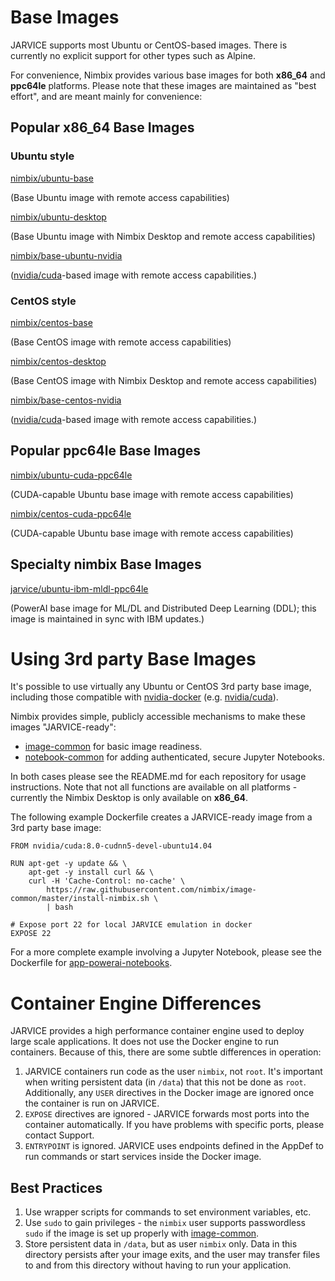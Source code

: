 # Base Images

JARVICE supports most Ubuntu or CentOS-based images.  There is currently no explicit support for other types such as Alpine.

For convenience, Nimbix provides various base images for both **x86_64** and **ppc64le** platforms.  Please note that these images are maintained as "best effort", and are meant mainly for convenience:

## Popular x86_64 Base Images

### Ubuntu style

[nimbix/ubuntu-base](https://hub.docker.com/r/nimbix/ubuntu-base/)

(Base Ubuntu image with remote access capabilities)

[nimbix/ubuntu-desktop](https://hub.docker.com/r/nimbix/ubuntu-desktop/)

(Base Ubuntu image with Nimbix Desktop and remote access capabilities)


[nimbix/base-ubuntu-nvidia](https://hub.docker.com/r/nimbix/base-ubuntu-nvidia/)

([nvidia/cuda](https://hub.docker.com/r/nvidia/cuda/)-based image with remote access capabilities.)

### CentOS style

[nimbix/centos-base](https://hub.docker.com/r/nimbix/centos-base/)

(Base CentOS image with remote access capabilities)

[nimbix/centos-desktop](https://hub.docker.com/r/nimbix/centos-desktop/)

(Base CentOS image with Nimbix Desktop and remote access capabilities)

[nimbix/base-centos-nvidia](https://hub.docker.com/r/nimbix/base-centos-nvidia/)

([nvidia/cuda](https://hub.docker.com/r/nvidia/cuda/)-based image with remote access capabilities.)

## Popular ppc64le Base Images

[nimbix/ubuntu-cuda-ppc64le](https://hub.docker.com/r/nimbix/ubuntu-cuda-ppc64le/)

(CUDA-capable Ubuntu base image with remote access capabilities)

[nimbix/centos-cuda-ppc64le](https://hub.docker.com/r/nimbix/centos-cuda-ppc64le/)

(CUDA-capable Ubuntu base image with remote access capabilities)

## Specialty nimbix Base Images

[jarvice/ubuntu-ibm-mldl-ppc64le](https://hub.docker.com/r/jarvice/ubuntu-ibm-mldl-ppc64le/)

(PowerAI base image for ML/DL and Distributed Deep Learning (DDL); this image is maintained in sync with IBM updates.)

# Using 3rd party Base Images

It's possible to use virtually any Ubuntu or CentOS 3rd party base image, including those compatible with [nvidia-docker](https://github.com/NVIDIA/nvidia-docker) (e.g. [nvidia/cuda](https://hub.docker.com/r/nvidia/cuda/)).

Nimbix provides simple, publicly accessible mechanisms to make these images "JARVICE-ready":

* [image-common](https://github.com/nimbix/image-common) for basic image readiness.
* [notebook-common](https://github.com/nimbix/notebook-common) for adding authenticated, secure Jupyter Notebooks.

In both cases please see the README.md for each repository for usage instructions.  Note that not all functions are available on all platforms - currently the Nimbix Desktop is only available on **x86_64**.

The following example Dockerfile creates a JARVICE-ready image from a 3rd party base image:

```
FROM nvidia/cuda:8.0-cudnn5-devel-ubuntu14.04

RUN apt-get -y update && \
    apt-get -y install curl && \
    curl -H 'Cache-Control: no-cache' \
        https://raw.githubusercontent.com/nimbix/image-common/master/install-nimbix.sh \
        | bash

# Expose port 22 for local JARVICE emulation in docker
EXPOSE 22
```

For a more complete example involving a Jupyter Notebook, please see the Dockerfile for [app-powerai-notebooks](https://github.com/nimbix/app-powerai-notebooks).

# Container Engine Differences

JARVICE provides a high performance container engine used to deploy large scale applications.  It does not use the Docker engine to run containers.  Because of this, there are some subtle differences in operation:

1. JARVICE containers run code as the user `nimbix`, not `root`.  It's important when writing persistent data (in `/data`) that this not be done as `root`.  Additionally, any `USER` directives in the Docker image are ignored once the container is run on JARVICE.
2. `EXPOSE` directives are ignored - JARVICE forwards most ports into the container automatically.  If you have problems with specific ports, please contact Support.
3. `ENTRYPOINT` is ignored.  JARVICE uses endpoints defined in the AppDef to run commands or start services inside the Docker image.

## Best Practices

1. Use wrapper scripts for commands to set environment variables, etc.
2. Use `sudo` to gain privileges - the `nimbix` user supports passwordless `sudo` if the image is set up properly with [image-common](https://github.com/nimbix/image-common).
3. Store persistent data in `/data`, but as user `nimbix` only.  Data in this directory persists after your image exits, and the user may transfer files to and from this directory without having to run your application.


